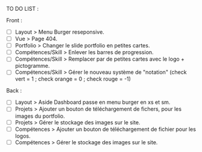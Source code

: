 TO DO LIST :

Front :

- [ ] Layout >		      	Menu Burger reseponsive.
- [ ] Vue >		          	Page 404.
- [ ] Portfolio >		    	Changer le slide portfolio en petites cartes.
- [ ] Compétences/Skill >	Enlever les barres de progression.
- [ ] Compétences/Skill >	Remplacer par de petites cartes avec le logo + pictogramme.
- [ ] Compétences/Skill >	Gérer le nouveau système de "notation" (check vert = 1 ; check orange = 0 ; check rouge = -1)

Back :

- [ ] Layout >		  	Aside Dashboard passe en menu burger en xs et sm.
- [ ] Projets >		  	Ajouter un bouton de téléchargement de fichers, pour les images du portfolio.
- [ ] Projets >		  	Gérer le stockage des images sur le site.
- [ ] Compétences >		Ajouter un bouton de téléchargement de fichier pour les logos.
- [ ] Compétences >		Gérer le stockage des images sur le site.
